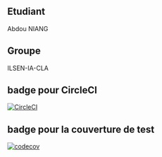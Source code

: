 ## Etudiant 
Abdou NIANG
## Groupe 
ILSEN-IA-CLA

## badge pour CircleCI 
[![CircleCI](https://dl.circleci.com/status-badge/img/gh/AbdouNiang/ceri-m1-techniques-de-test/tree/master.svg?style=svg)](https://dl.circleci.com/status-badge/redirect/gh/AbdouNiang/ceri-m1-techniques-de-test/tree/master)

## badge pour la couverture de test
[![codecov](https://codecov.io/gh/AbdouNiang/ceri-m1-techniques-de-test/branch/master/graph/badge.svg?token=5P6C55424L)](https://codecov.io/gh/AbdouNiang/ceri-m1-techniques-de-test)
